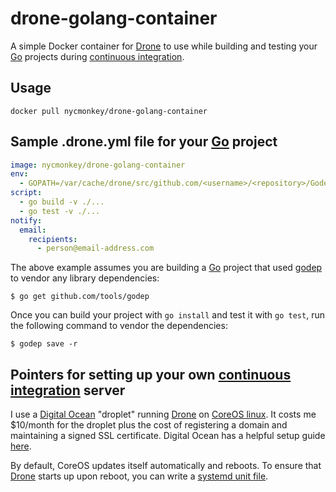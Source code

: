 # drone-golang-container
A simple Docker container for [Drone](https://drone.io) to use while building and testing your [Go](https://golang.org) projects during [continuous integration](http://www.martinfowler.com/articles/continuousIntegration.html).

## Usage

```console
docker pull nycmonkey/drone-golang-container
```

## Sample .drone.yml file for your [Go](https://golang.org) project

```yaml
image: nycmonkey/drone-golang-container
env:
  - GOPATH=/var/cache/drone/src/github.com/<username>/<repository>/Godeps/_workspace:/var/cache/drone
script:
  - go build -v ./...
  - go test -v ./...
notify:
  email:
    recipients:
      - person@email-address.com
```

The above example assumes you are building a [Go](https://golang.org) project that used [godep](https://github.com/tools/godep) to vendor any library dependencies:

```console
$ go get github.com/tools/godep
```

Once you can build your project with `go install` and test it with `go test`, run the following command to vendor the dependencies:

```console
$ godep save -r
```

## Pointers for setting up your own [continuous integration](http://www.martinfowler.com/articles/continuousIntegration.html) server

I use a [Digital Ocean](https://digitalocean.com/) "droplet" running [Drone](https://github.com/drone/drone) on [CoreOS linux](https://https://coreos.com).  It costs me $10/month for the droplet plus the cost of registering a domain and maintaining a signed SSL certificate.  Digital Ocean has a helpful setup guide [here](https://www.digitalocean.com/community/tutorials/how-to-perform-continuous-integration-testing-with-drone-io-on-coreos-and-docker).

By default, CoreOS updates itself automatically and reboots.  To ensure that [Drone](https://github.com/drone/drone) starts up upon reboot, you can write a [systemd unit file](https://coreos.com/docs/launching-containers/launching/getting-started-with-systemd/).